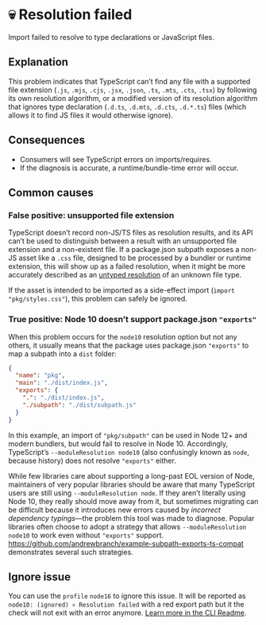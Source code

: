 # 💀 Resolution failed

Import failed to resolve to type declarations or JavaScript files.

## Explanation

This problem indicates that TypeScript can’t find any file with a supported file extension (`.js`, `.mjs`, `.cjs`, `.jsx`, `.json`, `.ts`, `.mts`, `.cts`, `.tsx`) by following its own resolution algorithm, or a modified version of its resolution algorithm that ignores type declaration (`.d.ts`, `.d.mts`, `.d.cts`, `.d.*.ts`) files (which allows it to find JS files it would otherwise ignore).

## Consequences

* Consumers will see TypeScript errors on imports/requires.
* If the diagnosis is accurate, a runtime/bundle-time error will occur.

## Common causes

### False positive: unsupported file extension

TypeScript doesn’t record non-JS/TS files as resolution results, and its API can’t be used to distinguish between a result with an unsupported file extension and a non-existent file. If a package.json subpath exposes a non-JS asset like a `.css` file, designed to be processed by a bundler or runtime extension, this will show up as a failed resolution, when it might be more accurately described as an [untyped resolution](./UntypedResolution.md) of an unknown file type.

If the asset is intended to be imported as a side-effect import (`import "pkg/styles.css"`), this problem can safely be ignored.

### True positive: Node 10 doesn’t support package.json `"exports"`

When this problem occurs for the `node10` resolution option but not any others, it usually means that the package uses package.json `"exports"` to map a subpath into a `dist` folder:

```json
{
  "name": "pkg",
  "main": "./dist/index.js",
  "exports": {
    ".": "./dist/index.js",
    "./subpath": "./dist/subpath.js"
  }
}
```

In this example, an import of `"pkg/subpath"` can be used in Node 12+ and modern bundlers, but would fail to resolve in Node 10. Accordingly, TypeScript’s `--moduleResolution node10` (also confusingly known as `node`, because history) does not resolve `"exports"` either.

While few libraries care about supporting a long-past EOL version of Node, maintainers of very popular libraries should be aware that many TypeScript users are still using `--moduleResolution node`. If they aren’t literally using Node 10, they really should move away from it, but sometimes migrating can be difficult because it introduces new errors caused by _incorrect dependency typings_—the problem this tool was made to diagnose. Popular libraries often choose to adopt a strategy that allows `--moduleResolution node10` to work even without `"exports"` support. https://github.com/andrewbranch/example-subpath-exports-ts-compat demonstrates several such strategies.

## Ignore issue

You can use the `profile` `node16` to ignore this issue. It will be reported as `node10: (ignored) 💀 Resolution failed` with a red export path but it the check will not exit with an error anymore. [Learn more in the CLI Readme](https://github.com/arethetypeswrong/arethetypeswrong.github.io/tree/main/packages/cli#profiles).
